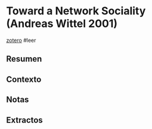 # Toward a Network Sociality (Andreas Wittel 2001)
[zotero](zotero://select/items/@wittel2001)
#leer

## Resumen


## Contexto

## Notas

## Extractos

